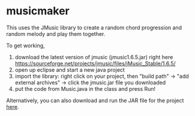 # musicmaker
This uses the JMusic library to create a random chord progression and random melody and play them together.


To get working,

1. download the latest version of jmusic (jmusic1.6.5.jar) right here https://sourceforge.net/projects/jmusic/files/jMusic_Stable/1.6.5/
2. open up eclipse and start a new java project
3. import the library: right click on your project, then "build path" -> "add external archives" -> click the jmusic.jar file you downloaded
4. put the code from  Music.java in the class and press Run!

Alternatively, you can also download and run the JAR file for the project <a href="https://drive.google.com/file/d/1lBSVVScN3osl9hikDx70WStSDo3nu_Xy/view">here</a>.

